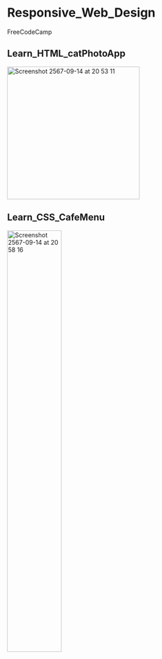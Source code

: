 # Responsive_Web_Design
FreeCodeCamp

## Learn_HTML_catPhotoApp

<img width="307" alt="Screenshot 2567-09-14 at 20 53 11" src="https://github.com/user-attachments/assets/e8d57c03-8ca0-428c-b868-c81975e0236a">

## Learn_CSS_CafeMenu

<img width="50%" hight="50%" alt="Screenshot 2567-09-14 at 20 58 16" src="https://github.com/user-attachments/assets/c6a4fbd7-b847-4108-ab08-7c7a5a50e0f9">


